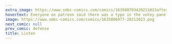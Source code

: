 ```yaml
---
extra_image: https://www.smbc-comics.com/comics/163500703420211023after.png
hovertext: Everyone on patreon said there was a typo in the votey panel, but the robot's just selling Xena episodes, you freaks.
image: https://www.smbc-comics.com/comics/1635006977-20211023.png
next_comic: null
prev_comic: defense
title: Listen
---
```



